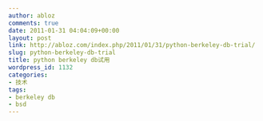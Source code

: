 ```yaml
---
author: abloz
comments: true
date: 2011-01-31 04:04:09+00:00
layout: post
link: http://abloz.com/index.php/2011/01/31/python-berkeley-db-trial/
slug: python-berkeley-db-trial
title: python berkeley db试用
wordpress_id: 1132
categories:
- 技术
tags:
- berkeley db
- bsd
---
```


